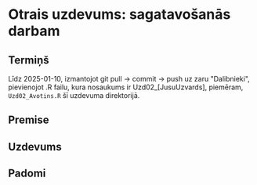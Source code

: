 # Otrais uzdevums: sagatavošanās darbam


## Termiņš

Līdz 2025-01-10, izmantojot git pull -> commit -> push uz zaru "Dalibnieki", 
pievienojot .R failu, kura nosaukums ir Uzd02_[JusuUzvards], piemēram, `Uzd02_Avotins.R` 
šī uzdevuma direktorijā.

## Premise



## Uzdevums



## Padomi